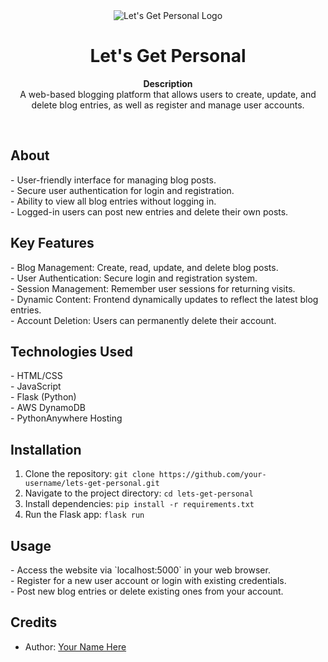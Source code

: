 <div align="center"><img src="path/to/your/logo.png" alt="Let's Get Personal Logo"></div>
<h1 align="center">Let's Get Personal</h1>
<p align="center"><strong>Description</strong>
<br>A web-based blogging platform that allows users to create, update, and delete blog entries, as well as register and manage user accounts.</p>
<br/>
<h2>About</h2>
- User-friendly interface for managing blog posts.
<br/>
- Secure user authentication for login and registration.
<br/>
- Ability to view all blog entries without logging in.
<br/>
- Logged-in users can post new entries and delete their own posts.

<h2>Key Features</h2>
- Blog Management: Create, read, update, and delete blog posts.
<br/>
- User Authentication: Secure login and registration system.
<br/>
- Session Management: Remember user sessions for returning visits.
<br/>
- Dynamic Content: Frontend dynamically updates to reflect the latest blog entries.
<br/>
- Account Deletion: Users can permanently delete their account.

<h2>Technologies Used</h2>
- HTML/CSS
<br/>
- JavaScript
<br/>
- Flask (Python)
<br/>
- AWS DynamoDB
<br/>
- PythonAnywhere Hosting

<h2>Installation</h2>

1. Clone the repository: `git clone https://github.com/your-username/lets-get-personal.git`
2. Navigate to the project directory: `cd lets-get-personal`
3. Install dependencies: `pip install -r requirements.txt`
4. Run the Flask app: `flask run`

<h2>Usage</h2>
- Access the website via `localhost:5000` in your web browser.
<br/>
- Register for a new user account or login with existing credentials.
<br/>
- Post new blog entries or delete existing ones from your account.

<h2>Credits</h2>

- Author: [Your Name Here](https://github.com/your-username)

</p>
